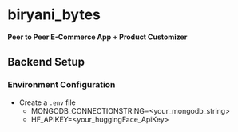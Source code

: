 # biryani_bytes
**Peer to Peer E-Commerce App + Product Customizer**

## Backend Setup
### Environment Configuration
- Create a `.env` file
    - MONGODB_CONNECTIONSTRING=<your_mongodb_string>
    - HF_APIKEY=<your_huggingFace_ApiKey>

